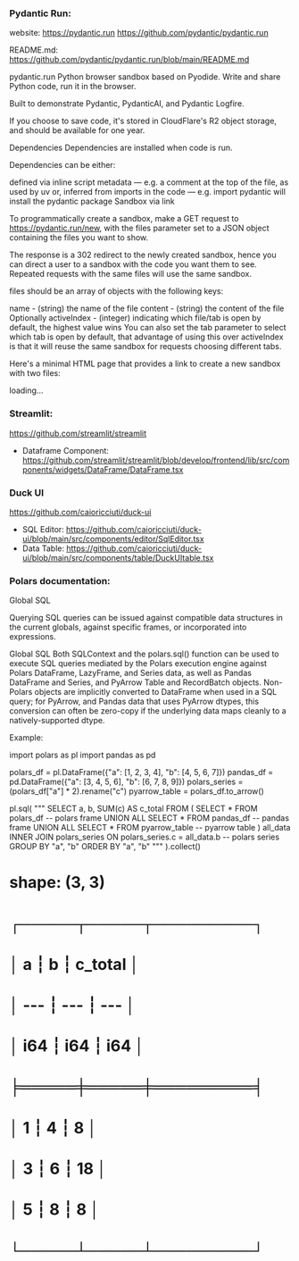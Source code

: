 ### Pydantic Run:
website: https://pydantic.run
https://github.com/pydantic/pydantic.run

README.md: https://github.com/pydantic/pydantic.run/blob/main/README.md

pydantic.run
Python browser sandbox based on Pyodide. Write and share Python code, run it in the browser.

Built to demonstrate Pydantic, PydanticAI, and Pydantic Logfire.

If you choose to save code, it's stored in CloudFlare's R2 object storage, and should be available for one year.

Dependencies
Dependencies are installed when code is run.

Dependencies can be either:

defined via inline script metadata — e.g. a comment at the top of the file, as used by uv
or, inferred from imports in the code — e.g. import pydantic will install the pydantic package
Sandbox via link

To programmatically create a sandbox, make a GET request to https://pydantic.run/new, with the files parameter set to a JSON object containing the files you want to show.

The response is a 302 redirect to the newly created sandbox, hence you can direct a user to a sandbox with the code you want them to see. Repeated requests with the same files will use the same sandbox.

files should be an array of objects with the following keys:

name - (string) the name of the file
content - (string) the content of the file
Optionally activeIndex - (integer) indicating which file/tab is open by default, the highest value wins
You can also set the tab parameter to select which tab is open by default, that advantage of using this over activeIndex is that it will reuse the same sandbox for requests choosing different tabs.

Here's a minimal HTML page that provides a link to create a new sandbox with two files:

<div>loading...</div>
<script>
  const files = [
    {
      name: 'main.py',
      content: 'print("This is an example!")',
      activeIndex: 1,
    },
    {
      name: 'another.py',
      content: 'x = 42\nprint(f"The answer is {x}")',
    },
  ]
  const redirectUrl = new URL('https://pydantic.run/new')
  redirectUrl.searchParams.append('files', JSON.stringify(files))
  document.querySelector('div').innerHTML = `<a href="${redirectUrl}">Click here to create a new sandbox</a>`
</script>


### Streamlit:
https://github.com/streamlit/streamlit

- Dataframe Component:
  https://github.com/streamlit/streamlit/blob/develop/frontend/lib/src/components/widgets/DataFrame/DataFrame.tsx


### Duck UI
https://github.com/caioricciuti/duck-ui

- SQL Editor: https://github.com/caioricciuti/duck-ui/blob/main/src/components/editor/SqlEditor.tsx
- Data Table: https://github.com/caioricciuti/duck-ui/blob/main/src/components/table/DuckUItable.tsx

### Polars documentation:

Global SQL

Querying
SQL queries can be issued against compatible data structures in the current globals, against specific frames, or incorporated into expressions.

Global SQL
Both SQLContext and the polars.sql() function can be used to execute SQL queries mediated by the Polars execution engine against Polars DataFrame, LazyFrame, and Series data, as well as Pandas DataFrame and Series, and PyArrow Table and RecordBatch objects. Non-Polars objects are implicitly converted to DataFrame when used in a SQL query; for PyArrow, and Pandas data that uses PyArrow dtypes, this conversion can often be zero-copy if the underlying data maps cleanly to a natively-supported dtype.

Example:

import polars as pl
import pandas as pd

polars_df = pl.DataFrame({"a": [1, 2, 3, 4], "b": [4, 5, 6, 7]})
pandas_df = pd.DataFrame({"a": [3, 4, 5, 6], "b": [6, 7, 8, 9]})
polars_series = (polars_df["a"] * 2).rename("c")
pyarrow_table = polars_df.to_arrow()

pl.sql(
    """
    SELECT a, b, SUM(c) AS c_total FROM (
      SELECT * FROM polars_df                  -- polars frame
        UNION ALL SELECT * FROM pandas_df      -- pandas frame
        UNION ALL SELECT * FROM pyarrow_table  -- pyarrow table
    ) all_data
    INNER JOIN polars_series
      ON polars_series.c = all_data.b          -- polars series
    GROUP BY "a", "b"
    ORDER BY "a", "b"
    """
).collect()

# shape: (3, 3)
# ┌─────┬─────┬─────────┐
# │ a   ┆ b   ┆ c_total │
# │ --- ┆ --- ┆ ---     │
# │ i64 ┆ i64 ┆ i64     │
# ╞═════╪═════╪═════════╡
# │ 1   ┆ 4   ┆ 8       │
# │ 3   ┆ 6   ┆ 18      │
# │ 5   ┆ 8   ┆ 8       │
# └─────┴─────┴─────────┘
